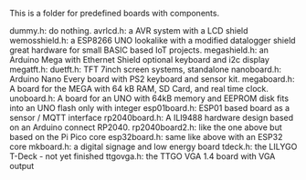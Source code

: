 This is a folder for predefined boards with components.

   dummy.h: 
       do nothing.
   avrlcd.h:
       a AVR system with a LCD shield
   wemosshield.h: 
       a ESP8266 UNO lookalike with a modified datalogger shield
       great hardware for small BASIC based IoT projects.
   megashield.h: 
       an Arduino Mega with Ethernet Shield optional keyboard 
       and i2c display
   megatft.h: 
   duetft.h:
       TFT 7inch screen systems, standalone
   nanoboard.h:
       Arduino Nano Every board with PS2 keyboard and sensor 
       kit.
   megaboard.h:
       A board for the MEGA with 64 kB RAM, SD Card, and real time
       clock.
   unoboard.h:
       A board for an UNO with 64kB memory and EEPROM disk
       fits into an UNO flash only with integer
   esp01board.h:
       ESP01 based board as a sensor / MQTT interface
  rp2040board.h:
       A ILI9488 hardware design based on an Arduino connect RP2040.
  rp2040board2.h:
       like the one above but based on the Pi Pico core
  esp32board.h:
       same like above with an ESP32 core
  mkboard.h:
       a digital signage and low energy board
  tdeck.h: 
       the LILYGO T-Deck - not yet finished
  ttgovga.h:
       the TTGO VGA 1.4 board with VGA output

